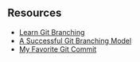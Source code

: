 ## Resources

- [Learn Git Branching](https://learngitbranching.js.org/)
- [A Successful Git Branching Model](https://nvie.com/posts/a-successful-git-branching-model/)
- [My Favorite Git Commit](https://dhwthompson.com/2019/my-favourite-git-commit)
